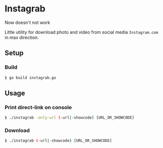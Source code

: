 # Instagrab

Now doesn't not work

Little utility for download photo and video from social media `Instagram.com` in max direction.

## Setup

### Build

```sh
$ go build instagrab.go
```

## Usage
### Print direct-link on console

```sh
$ ./instagrab -only-url (-url|-showcode) [URL_OR_SHOWCODE]  
```
### Download

```sh
$ ./instagrab (-url|-showcode) [URL_OR_SHOWCODE]  
```